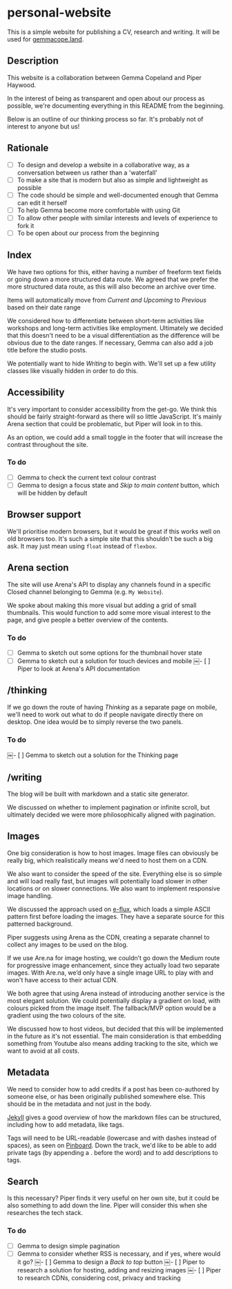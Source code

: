 # personal-website
This is a simple website for publishing a CV, research and writing. It will be used for [gemmacope.land](gemmacope.land).

## Description

This website is a collaboration between Gemma Copeland and Piper Haywood.

In the interest of being as transparent and open about our process as possible, we're documenting everything in this README from the beginning.

Below is an outline of our thinking process so far. It's probably not of interest to anyone but us!

## Rationale

- [ ] To design and develop a website in a collaborative way, as a conversation between us rather than a 'waterfall'
- [ ] To make a site that is modern but also as simple and lightweight as possible
- [ ] The code should be simple and well-documented enough that Gemma can edit it herself
- [ ] To help Gemma become more comfortable with using Git
- [ ] To allow other people with similar interests and levels of experience to fork it
- [ ] To be open about our process from the beginning

## Index

We have two options for this, either having a number of freeform text fields or going down a more structured data route. We agreed that we prefer the more structured data route, as this will also become an archive over time.

Items will automatically move from _Current and Upcoming_ to _Previous_ based on their date range

We considered how to differentiate between short-term activities like workshops and long-term activities like employment. Ultimately we decided that this doesn't need to be a visual differentiation as the difference will be obvious due to the date ranges. If necessary, Gemma can also add a job title before the studio posts.

We potentially want to hide _Writing_ to begin with. We'll set up a few utility classes like visually hidden in order to do this.

## Accessibility

It's very important to consider accessibility from the get-go. We think this should be fairly straight-forward as there will so little JavaScript. It's mainly Arena section that could be problematic, but Piper will look in to this.

As an option, we could add a small toggle in the footer that will increase the contrast throughout the site.

### To do

- [ ] Gemma to check the current text colour contrast
- [ ] Gemma to design a focus state and _Skip to main content_ button, which will be hidden by default

##  Browser support
We'll prioritise modern browsers, but it would be great if this works well on old browsers too. It's such a simple site that this shouldn't be such a big ask. It may just mean using `float` instead of `flexbox`.

## Arena section

The site will use Arena's API to display any channels found in a specific Closed channel belonging to Gemma (e.g. `My Website`).

We spoke about making this more visual but adding a grid of small thumbnails. This would function to add some more visual interest to the page, and give people a better overview of the contents.

### To do

- [ ] Gemma to sketch out some options for the thumbnail hover state
- [ ] Gemma to sketch out a solution for touch devices and mobile
￼- [ ] Piper to look at Arena's API documentation

## /thinking

If we go down the route of having _Thinking_ as a separate page on mobile, we'll need to work out what to do if people navigate directly there on desktop. One idea would be to simply reverse the two panels.

### To do

￼- [ ] Gemma to sketch out a solution for the Thinking page

## /writing

The blog will be built with markdown and a static site generator.

We discussed on whether to implement pagination or infinite scroll, but ultimately decided we were more philosophically aligned with pagination.

## Images

One big consideration is how to host images. Image files can obviously be really big, which realistically means we'd need to host them on a CDN.

We also want to consider the speed of the site. Everything else is so simple and will load really fast, but images will potentially load slower in other locations or on slower connections. We also want to implement responsive image handling.

We discussed the approach used on [e-flux](e-flux.com), which loads a simple ASCII pattern first before loading the images. They have a separate source for this patterned background. 

Piper suggests using Arena as the CDN, creating a separate channel to collect any images to be used on the blog.

If we use Are.na for image hosting, we couldn’t go down the Medium route for progressive image enhancement, since they actually load two separate images. With Are.na, we’d only have a single image URL to play with and won't have access to their actual CDN.

We both agree that using Arena instead of introducing another service is the most elegant solution. We could potentially display a gradient on load, with colours picked from the image itself. The fallback/MVP option would be a gradient using the two colours of the site.

We discussed how to host videos, but decided that this will be implemented in the future as it's not essential. The main consideration is that embedding something from Youtube also means adding tracking to the site, which we want to avoid at all costs.

## Metadata

We need to consider how to add credits if a post has been co-authored by someone else, or has been originally published somewhere else. This should be in the metadata and not just in the body.

[Jekyll](https://jekyllrb.com/docs/posts/) gives a good overview of how the markdown files can be structured, including how to add metadata, like tags.

Tags will need to be URL-readable (lowercase and with dashes instead of spaces), as seen on [Pinboard](https://pinboard.in). Down the track, we'd like to be able to add private tags (by appending a . before the word) and to add descriptions to tags.

## Search
Is this necessary? Piper finds it very useful on her own site, but it could be also something to add down the line. Piper will consider this when she researches the tech stack.

### To do
- [ ] Gemma to design simple pagination
- [ ] Gemma to consider whether RSS is necessary, and if yes, where would it go?
￼- [ ] Gemma to design a _Back to top_ button
￼- [ ] Piper to research a solution for hosting, adding and resizing images
￼- [ ] Piper to research CDNs, considering cost, privacy and tracking
